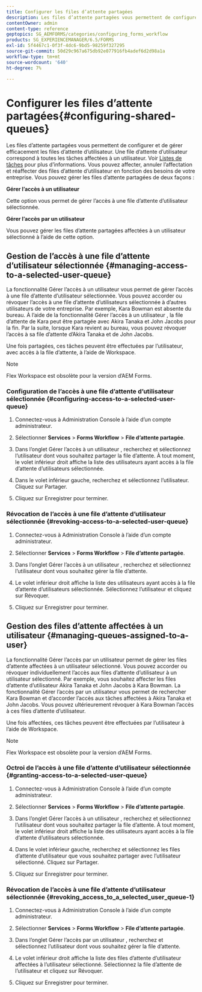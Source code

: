 ```yaml
---
title: Configurer les files d’attente partagées
description: Les files d’attente partagées vous permettent de configurer et de gérer efficacement les files d’attente d’utilisateur. Découvrez comment configurer des files d’attente partagées.
contentOwner: admin
content-type: reference
geptopics: SG_AEMFORMS/categories/configuring_forms_workflow
products: SG_EXPERIENCEMANAGER/6.5/FORMS
exl-id: 5f4467c1-0f3f-4dc6-9bd5-98259f327295
source-git-commit: 50d29c967a675db92e077916fb4adef6d2d98a1a
workflow-type: tm+mt
source-wordcount: '640'
ht-degree: 7%

---
```


# Configurer les files d’attente partagées{#configuring-shared-queues}

Les files d’attente partagées vous permettent de configurer et de gérer efficacement les files d’attente d’utilisateur. Une file d’attente d’utilisateur correspond à toutes les tâches affectées à un utilisateur. Voir [Listes de tâches](https://help.adobe.com/fr_FR/livecycle/11.0/WorkspaceHelp/WS92d06802c76abadb-2b6ab502126beb6ba2f-7ffc.2.html) pour plus d’informations. Vous pouvez affecter, annuler l’affectation et réaffecter des files d’attente d’utilisateur en fonction des besoins de votre entreprise. Vous pouvez gérer les files d’attente partagées de deux façons :

**Gérer l’accès à un utilisateur**

Cette option vous permet de gérer l’accès à une file d’attente d’utilisateur sélectionnée.

**Gérer l’accès par un utilisateur**

Vous pouvez gérer les files d’attente partagées affectées à un utilisateur sélectionné à l’aide de cette option.

## Gestion de l’accès à une file d’attente d’utilisateur sélectionnée {#managing-access-to-a-selected-user-queue}

La fonctionnalité Gérer l’accès à un utilisateur vous permet de gérer l’accès à une file d’attente d’utilisateur sélectionnée. Vous pouvez accorder ou révoquer l’accès à une file d’attente d’utilisateurs sélectionnée à d’autres utilisateurs de votre entreprise. Par exemple, Kara Bowman est absente du bureau. À l’aide de la fonctionnalité Gérer l’accès à un utilisateur , la file d’attente de Kara peut être partagée avec Akira Tanaka et John Jacobs pour la fin. Par la suite, lorsque Kara revient au bureau, vous pouvez révoquer l’accès à sa file d’attente d’Akira Tanaka et de John Jacobs.

Une fois partagées, ces tâches peuvent être effectuées par l’utilisateur, avec accès à la file d’attente, à l’aide de Workspace.

>[!NOTE]
>
>Flex Workspace est obsolète pour la version d’AEM Forms.

### Configuration de l’accès à une file d’attente d’utilisateur sélectionnée {#configuring-access-to-a-selected-user-queue}

1. Connectez-vous à Administration Console à l’aide d’un compte administrateur.
1. Sélectionner **Services** > **Forms Workflow** > **File d’attente partagée**.

1. Dans l’onglet Gérer l’accès à un utilisateur , recherchez et sélectionnez l’utilisateur dont vous souhaitez partager la file d’attente. À tout moment, le volet inférieur droit affiche la liste des utilisateurs ayant accès à la file d’attente d’utilisateurs sélectionnée.
1. Dans le volet inférieur gauche, recherchez et sélectionnez l’utilisateur. Cliquez sur Partager.
1. Cliquez sur Enregistrer pour terminer.

### Révocation de l’accès à une file d’attente d’utilisateur sélectionnée {#revoking-access-to-a-selected-user-queue}

1. Connectez-vous à Administration Console à l’aide d’un compte administrateur.
1. Sélectionner **Services** > **Forms Workflow** > **File d’attente partagée**.

1. Dans l’onglet Gérer l’accès à un utilisateur , recherchez et sélectionnez l’utilisateur dont vous souhaitez gérer la file d’attente.
1. Le volet inférieur droit affiche la liste des utilisateurs ayant accès à la file d’attente d’utilisateurs sélectionnée. Sélectionnez l’utilisateur et cliquez sur Révoquer.
1. Cliquez sur Enregistrer pour terminer.

## Gestion des files d’attente affectées à un utilisateur {#managing-queues-assigned-to-a-user}

La fonctionnalité Gérer l’accès par un utilisateur permet de gérer les files d’attente affectées à un utilisateur sélectionné. Vous pouvez accorder ou révoquer individuellement l’accès aux files d’attente d’utilisateur à un utilisateur sélectionné. Par exemple, vous souhaitez affecter les files d’attente d’utilisateur Akira Tanaka et John Jacobs à Kara Bowman. La fonctionnalité Gérer l’accès par un utilisateur vous permet de rechercher Kara Bowman et d’accorder l’accès aux tâches affectées à Akira Tanaka et John Jacobs. Vous pouvez ultérieurement révoquer à Kara Bowman l’accès à ces files d’attente d’utilisateur.

Une fois affectées, ces tâches peuvent être effectuées par l’utilisateur à l’aide de Workspace.

>[!NOTE]
>
>Flex Workspace est obsolète pour la version d’AEM Forms.

### Octroi de l’accès à une file d’attente d’utilisateur sélectionnée {#granting-access-to-a-selected-user-queue}

1. Connectez-vous à Administration Console à l’aide d’un compte administrateur.
1. Sélectionner **Services** > **Forms Workflow** > **File d’attente partagée**.

1. Dans l’onglet Gérer l’accès à un utilisateur , recherchez et sélectionnez l’utilisateur dont vous souhaitez partager la file d’attente. À tout moment, le volet inférieur droit affiche la liste des utilisateurs ayant accès à la file d’attente d’utilisateurs sélectionnée.
1. Dans le volet inférieur gauche, recherchez et sélectionnez les files d’attente d’utilisateur que vous souhaitez partager avec l’utilisateur sélectionné. Cliquez sur Partager.
1. Cliquez sur Enregistrer pour terminer.

### Révocation de l’accès à une file d’attente d’utilisateur sélectionnée {#revoking_access_to_a_selected_user_queue-1}

1. Connectez-vous à Administration Console à l’aide d’un compte administrateur.
1. Sélectionner **Services** > **Forms Workflow** > **File d’attente partagée**.

1. Dans l’onglet Gérer l’accès par un utilisateur , recherchez et sélectionnez l’utilisateur dont vous souhaitez gérer la file d’attente.
1. Le volet inférieur droit affiche la liste des files d’attente d’utilisateur affectées à l’utilisateur sélectionné. Sélectionnez la file d’attente de l’utilisateur et cliquez sur Révoquer.
1. Cliquez sur Enregistrer pour terminer.
